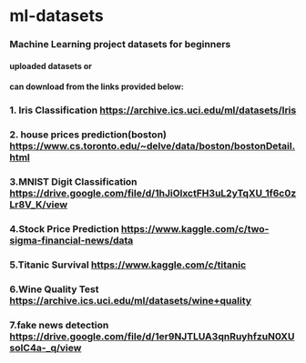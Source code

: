 # ml-datasets
### Machine Learning project datasets for beginners
#### uploaded datasets or
#### can download from the links provided below:
### 1. Iris Classification  https://archive.ics.uci.edu/ml/datasets/Iris
### 2. house prices prediction(boston) https://www.cs.toronto.edu/~delve/data/boston/bostonDetail.html
### 3.MNIST Digit Classification https://drive.google.com/file/d/1hJiOlxctFH3uL2yTqXU_1f6c0zLr8V_K/view
### 4.Stock Price Prediction https://www.kaggle.com/c/two-sigma-financial-news/data
### 5.Titanic Survival https://www.kaggle.com/c/titanic
### 6.Wine Quality Test https://archive.ics.uci.edu/ml/datasets/wine+quality
### 7.fake news detection https://drive.google.com/file/d/1er9NJTLUA3qnRuyhfzuN0XUsoIC4a-_q/view
